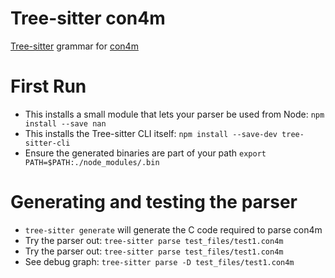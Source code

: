# Tree-sitter con4m

[Tree-sitter](https://tree-sitter.github.io/) grammar for [con4m](https://github.com/crashappsec/con4m)

# First Run

- This installs a small module that lets your parser be used from Node: `npm install --save nan`
- This installs the Tree-sitter CLI itself: `npm install --save-dev tree-sitter-cli`
- Ensure the generated binaries are part of your path `export PATH=$PATH:./node_modules/.bin`

# Generating and testing the parser

- `tree-sitter generate` will generate the C code required to parse con4m
- Try the parser out: `tree-sitter parse test_files/test1.con4m`
- Try the parser out: `tree-sitter parse test_files/test1.con4m`
- See debug graph: `tree-sitter parse -D test_files/test1.con4m`
